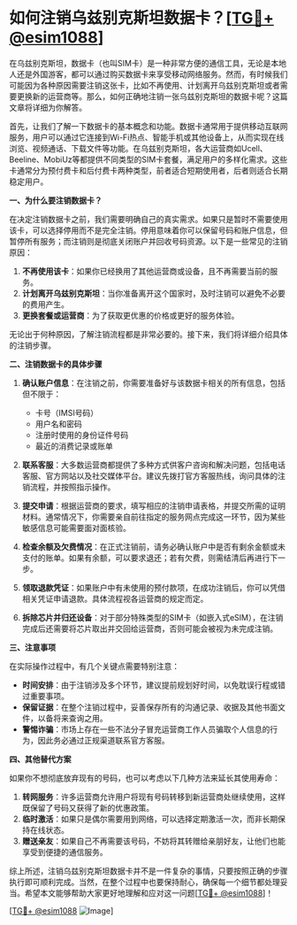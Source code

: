 # 如何注销乌兹别克斯坦数据卡？[[TG💪+ @esim1088](https://t.me/s/esim1088)]

在乌兹别克斯坦，数据卡（也叫SIM卡）是一种非常方便的通信工具，无论是本地人还是外国游客，都可以通过购买数据卡来享受移动网络服务。然而，有时候我们可能因为各种原因需要注销这张卡，比如不再使用、计划离开乌兹别克斯坦或者需要更换新的运营商等。那么，如何正确地注销一张乌兹别克斯坦的数据卡呢？这篇文章将详细为你解答。

首先，让我们了解一下数据卡的基本概念和功能。数据卡通常用于提供移动互联网服务，用户可以通过它连接到Wi-Fi热点、智能手机或其他设备上，从而实现在线浏览、视频通话、下载文件等功能。在乌兹别克斯坦，各大运营商如Ucell、Beeline、MobiUz等都提供不同类型的SIM卡套餐，满足用户的多样化需求。这些卡通常分为预付费卡和后付费卡两种类型，前者适合短期使用者，后者则适合长期稳定用户。

**一、为什么要注销数据卡？**

在决定注销数据卡之前，我们需要明确自己的真实需求。如果只是暂时不需要使用该卡，可以选择停用而不是完全注销。停用意味着你可以保留号码和账户信息，但暂停所有服务；而注销则是彻底关闭账户并回收号码资源。以下是一些常见的注销原因：

1. **不再使用该卡**：如果你已经换用了其他运营商或设备，且不再需要当前的服务。
2. **计划离开乌兹别克斯坦**：当你准备离开这个国家时，及时注销可以避免不必要的费用产生。
3. **更换套餐或运营商**：为了获取更优惠的价格或更好的服务体验。

无论出于何种原因，了解注销流程都是非常必要的。接下来，我们将详细介绍具体的注销步骤。

**二、注销数据卡的具体步骤**

1. **确认账户信息**：在注销之前，你需要准备好与该数据卡相关的所有信息，包括但不限于：
   - 卡号（IMSI号码）
   - 用户名和密码
   - 注册时使用的身份证件号码
   - 最近的消费记录或账单

2. **联系客服**：大多数运营商都提供了多种方式供客户咨询和解决问题，包括电话客服、官方网站以及社交媒体平台。建议先拨打官方客服热线，询问具体的注销流程，并按照指示操作。

3. **提交申请**：根据运营商的要求，填写相应的注销申请表格，并提交所需的证明材料。通常情况下，你需要亲自前往指定的服务网点完成这一环节，因为某些敏感信息可能需要面对面核验。

4. **检查余额及欠费情况**：在正式注销前，请务必确认账户中是否有剩余金额或未支付的账单。如果有余额，可以要求退还；若有欠费，则需结清后再进行下一步。

5. **领取退款凭证**：如果账户中有未使用的预付款项，在成功注销后，你可以凭借相关凭证申请退款。具体流程视各运营商的规定而定。

6. **拆除芯片并归还设备**：对于部分特殊类型的SIM卡（如嵌入式eSIM），在注销完成后还需要将芯片取出并交回给运营商，否则可能会被视为未完成注销。

**三、注意事项**

在实际操作过程中，有几个关键点需要特别注意：

- **时间安排**：由于注销涉及多个环节，建议提前规划好时间，以免耽误行程或错过重要事项。
- **保留证据**：在整个注销过程中，妥善保存所有的沟通记录、收据及其他书面文件，以备将来查询之用。
- **警惕诈骗**：市场上存在一些不法分子冒充运营商工作人员骗取个人信息的行为，因此务必通过正规渠道联系官方客服。

**四、其他替代方案**

如果你不想彻底放弃现有的号码，也可以考虑以下几种方法来延长其使用寿命：

1. **转网服务**：许多运营商允许用户将现有号码转移到新运营商处继续使用，这样既保留了号码又获得了新的优惠政策。
2. **临时激活**：如果只是偶尔需要用到网络，可以选择定期激活一次，而非长期保持在线状态。
3. **赠送亲友**：如果自己不再需要该号码，不妨将其转赠给亲朋好友，让他们也能享受到便捷的通信服务。

综上所述，注销乌兹别克斯坦数据卡并不是一件复杂的事情，只要按照正确的步骤执行即可顺利完成。当然，在整个过程中也要保持耐心，确保每一个细节都处理妥当。希望本文能够帮助大家更好地理解和应对这一问题[[TG💪+ @esim1088](https://t.me/s/esim1088)]！

[[TG💪+ @esim1088](https://t.me/s/esim1088) ![Image](https://i.postimg.cc/4NQfJmqS/Snipaste-2025-05-13-00-14-12.png)]